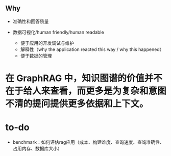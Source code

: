 ## Why

- 准确性和回答质量

- 数据可视化/human friendly/human readable
  - 便于应用的开发调试与维护
  - 解释性（why the application reacted this way / why this happened）
  - 便于数据的管理





# 在 GraphRAG 中，知识图谱的价值并不在于给人来查看，而更多是为复杂和意图不清的提问提供更多依据和上下文。



# to-do

- benchmark：如何评估rag应用（成本、构建难度、查询速度、查询准确性、占用内存、数据库大小）

